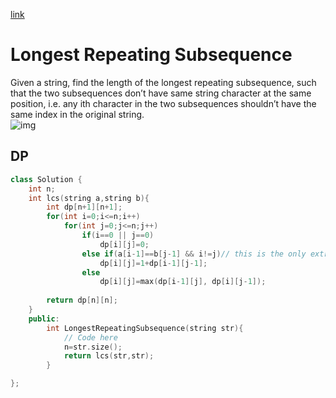 [link](https://practice.geeksforgeeks.org/problems/longest-repeating-subsequence2004/1)
# Longest Repeating Subsequence
Given a string, find the length of the longest repeating subsequence, such that the two subsequences don’t have same string character at the same position, i.e. any ith character in the two subsequences shouldn’t have the same index in the original string.<br>
![img](https://media.geeksforgeeks.org/wp-content/cdn-uploads/longest-repeating-subsequence.jpg)

## DP
```cpp
class Solution {
    int n;
    int lcs(string a,string b){
        int dp[n+1][n+1];
        for(int i=0;i<=n;i++)
            for(int j=0;j<=n;j++)
                if(i==0 || j==0)
                    dp[i][j]=0;
                else if(a[i-1]==b[j-1] && i!=j)// this is the only extra condition
                    dp[i][j]=1+dp[i-1][j-1];
                else 
                    dp[i][j]=max(dp[i-1][j], dp[i][j-1]);
                    
        return dp[n][n];
    }
	public:
		int LongestRepeatingSubsequence(string str){
		    // Code here
		    n=str.size();
		    return lcs(str,str);
		}

};
```